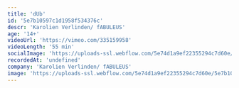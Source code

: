 ```yaml
---
title: 'dUb'
id: '5e7b10597c1d1958f534376c'
descr: 'Karolien Verlinden/ fABULEUS'
age: '14+'
videoUrl: 'https://vimeo.com/335159958'
videoLength: '55 min'
socialImage: 'https://uploads-ssl.webflow.com/5e74d1a9ef22355294c7d60e/5e7b101710466d80b170a345_fabuleus_dub.jpg'
recordedAt: 'undefined'
company: 'Karolien Verlinden/ fABULEUS'
image: 'https://uploads-ssl.webflow.com/5e74d1a9ef22355294c7d60e/5e7b101710466d80b170a345_fabuleus_dub.jpg'
---
```

